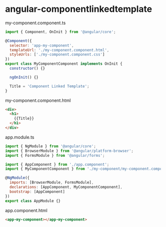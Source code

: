 # angular-componentlinkedtemplate

my-component.component.ts

```js
import { Component, OnInit } from '@angular/core';

@Component({
  selector: 'app-my-component',
  templateUrl: './my-component.component.html',
  styleUrls: ['./my-component.component.css']
})
export class MyComponentComponent implements OnInit {
  constructor() {}

  ngOnInit() {}

  Title = 'Component Linked Template';
}
```
my-component.component.html

```html
<div>
  <h1>
    {{Title}}
  </h1>
</div>
```

app.module.ts

```js
import { NgModule } from '@angular/core';
import { BrowserModule } from '@angular/platform-browser';
import { FormsModule } from '@angular/forms';

import { AppComponent } from './app.component';
import { MyComponentComponent } from './my-component/my-component.component';

@NgModule({
  imports: [BrowserModule, FormsModule],
  declarations: [AppComponent, MyComponentComponent],
  bootstrap: [AppComponent]
})
export class AppModule {}
```

app.component.html

```html
<app-my-component></app-my-component>
```


